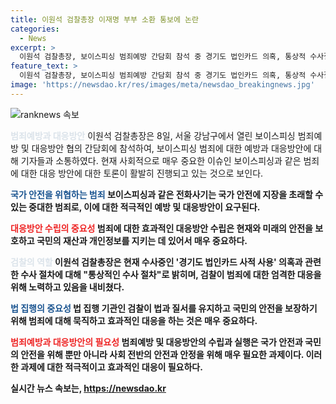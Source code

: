 ```yaml
---
title: 이원석 검찰총장 이재명 부부 소환 통보에 논란
categories:
  - News
excerpt: >
  이원석 검찰총장, 보이스피싱 범죄예방 간담회 참석 중 경기도 법인카드 의혹, 통상적 수사절차 주장. 지난 4일, 이 전 더불어민주당 대표 부부에게 법인카드 사적 사용 혐의로 출석통보. 2018~2019년 음식값 등 경기도 예산 사적 유용 의혹, 배모씨는 징역 10개월 집행유예 2년 선고받아. (끝)
feature_text: >
  이원석 검찰총장, 보이스피싱 범죄예방 간담회 참석 중 경기도 법인카드 의혹, 통상적 수사절차 주장. 지난 4일, 이 전 더불어민주당 대표 부부에게 법인카드 사적 사용 혐의로 출석통보. 2018~2019년 음식값 등 경기도 예산 사적 유용 의혹, 배모씨는 징역 10개월 집행유예 2년 선고받아. (끝)
image: 'https://newsdao.kr/res/images/meta/newsdao_breakingnews.jpg'
---
```


<p><img src="https://newsdao.kr/res/images/meta/newsdao_breakingnews.jpg" alt="ranknews 속보" /></p>

<p><b><span style="color: #21538527;">범죄예방과 대응방안</span></b>
이원석 검찰총장은 8일, 서울 강남구에서 열린 보이스피싱 범죄예방 및 대응방안 협의 간담회에 참석하여, 보이스피싱 범죄에 대한 예방과 대응방안에 대해 기자들과 소통하였다. 현재 사회적으로 매우 중요한 이슈인 보이스피싱과 같은 범죄에 대한 대응 방안에 대한 토론이 활발히 진행되고 있는 것으로 보인다.</p>

<p><b><span style="color: #1a5490;">국가 안전을 위협하는 범죄</span><b>
보이스피싱과 같은 전화사기는 국가 안전에 지장을 초래할 수 있는 중대한 범죄로, 이에 대한 적극적인 예방 및 대응방안이 요구된다.</p>

<p><b><span style="color: #ee2323;">대응방안 수립의 중요성</span></b>
범죄에 대한 효과적인 대응방안 수립은 현재와 미래의 안전을 보호하고 국민의 재산과 개인정보를 지키는 데 있어서 매우 중요하다.</p>

<p><b><span style="color: #21538527;">검찰의 역할</span></b>
이원석 검찰총장은 현재 수사중인 '경기도 법인카드 사적 사용' 의혹과 관련한 수사 절차에 대해 "통상적인 수사 절차"로 밝히며, 검찰이 범죄에 대한 엄격한 대응을 위해 노력하고 있음을 내비쳤다.</p>

<p><b><span style="color: #1a5490;">법 집행의 중요성</span></b>
법 집행 기관인 검찰이 법과 질서를 유지하고 국민의 안전을 보장하기 위해 범죄에 대해 묵직하고 효과적인 대응을 하는 것은 매우 중요하다. </p>

<p><b><span style="color: #ee2323;">범죄예방과 대응방안의 필요성</span></b>
범죄예방 및 대응방안의 수립과 실행은 국가 안전과 국민의 안전을 위해 뿐만 아니라 사회 전반의 안전과 안정을 위해 매우 필요한 과제이다. 이러한 과제에 대한 적극적이고 효과적인 대응이 필요하다.</p>
실시간 뉴스 속보는, <a href="https://newsdao.kr" rel="dofollow">https://newsdao.kr</a>


